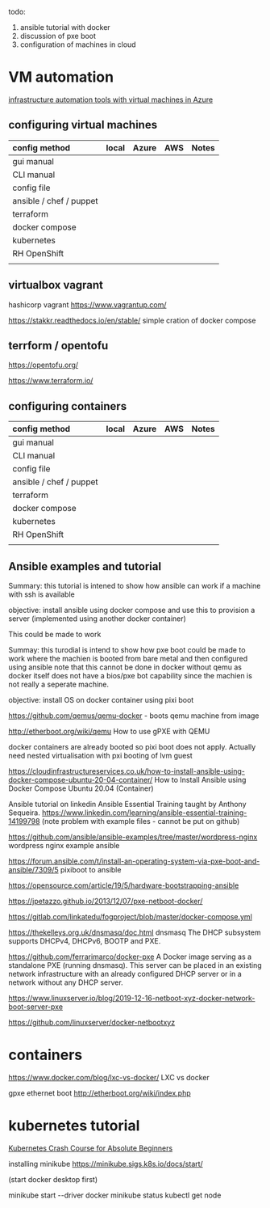 todo:
1. ansible tutorial with docker
2. discussion of pxe boot
3. configuration  of machines in cloud

# VM automation

[infrastructure automation tools with virtual machines in Azure](https://learn.microsoft.com/en-us/azure/virtual-machines/infrastructure-automation)

## configuring virtual machines

|config method           |local                   |Azure                    |AWS                     |Notes                   |
|:-----------------------|:-----------------------|:------------------------|:-----------------------|:-----------------------|
|gui manual              |                        |                         |                        |                        |
|CLI manual              |                        |                         |                        |                        |
|config file             |                        |                         |                        |                        |
|ansible / chef / puppet |                        |                         |                        |                        |
|terraform               |                        |                         |                        |                        |
|docker compose          |                        |                         |                        |                        |
|kubernetes              |                        |                         |                        |                        |
|RH OpenShift            |                        |                         |                        |                        |
|                        |                        |                         |                        |                        |

## virtualbox vagrant

hashicorp vagrant https://www.vagrantup.com/

https://stakkr.readthedocs.io/en/stable/   simple cration of docker compose

## terrform / opentofu

https://opentofu.org/

https://www.terraform.io/

## configuring containers

|config method           |local                   |Azure                    |AWS                     |Notes                   |
|:-----------------------|:-----------------------|:------------------------|:-----------------------|:-----------------------|
|gui manual              |                        |                         |                        |                        |
|CLI manual              |                        |                         |                        |                        |
|config file             |                        |                         |                        |                        |
|ansible / chef / puppet |                        |                         |                        |                        |
|terraform               |                        |                         |                        |                        |
|docker compose          |                        |                         |                        |                        |
|kubernetes              |                        |                         |                        |                        |
|RH OpenShift            |                        |                         |                        |                        |
|                        |                        |                         |                        |                        |


## Ansible examples and tutorial

Summary: this tutorial is intened to show how ansible can work if a machine with ssh is available

objective: install ansible using docker compose and use this to provision a server (implemented using another docker container)

This could be made to work

Summay: this turodial is intend to show how pxe boot could be made to work where the machien is booted from bare metal and then configured using ansible
note that this cannot be done in docker without qemu as docker itself does not have a bios/pxe bot capability since the machien is not really a seperate machine.

objective: install OS on docker container using pixi boot

https://github.com/qemus/qemu-docker - boots qemu machine from image

http://etherboot.org/wiki/qemu   How to use gPXE with QEMU

docker containers are already booted so pixi boot does not apply. Actually need nested virtualisation with pxi booting of lvm guest

https://cloudinfrastructureservices.co.uk/how-to-install-ansible-using-docker-compose-ubuntu-20-04-container/    How to Install Ansible using Docker Compose Ubuntu 20.04 (Container)

Ansible tutorial on linkedin Ansible Essential Training taught by Anthony Sequeira. https://www.linkedin.com/learning/ansible-essential-training-14199798
(note problem with example files - cannot be put on github)

https://github.com/ansible/ansible-examples/tree/master/wordpress-nginx  wordpress nginx example ansible

https://forum.ansible.com/t/install-an-operating-system-via-pxe-boot-and-ansible/7309/5   pixiboot to ansible

https://opensource.com/article/19/5/hardware-bootstrapping-ansible

https://jpetazzo.github.io/2013/12/07/pxe-netboot-docker/

https://gitlab.com/linkatedu/fogproject/blob/master/docker-compose.yml

https://thekelleys.org.uk/dnsmasq/doc.html  dnsmasq The DHCP subsystem supports DHCPv4, DHCPv6, BOOTP and PXE. 

https://github.com/ferrarimarco/docker-pxe
A Docker image serving as a standalone PXE (running dnsmasq). This server can be placed in an existing network infrastructure with an already configured DHCP server or in a network without any DHCP server.

https://www.linuxserver.io/blog/2019-12-16-netboot-xyz-docker-network-boot-server-pxe

https://github.com/linuxserver/docker-netbootxyz

# containers

https://www.docker.com/blog/lxc-vs-docker/  LXC vs docker


gpxe ethernet boot http://etherboot.org/wiki/index.php


# kubernetes tutorial

[Kubernetes Crash Course for Absolute Beginners](https://www.youtube.com/watch?v=s_o8dwzRlu4)

installing minikube https://minikube.sigs.k8s.io/docs/start/

(start docker desktop first)

minikube start --driver docker
minikube status
kubectl get node




